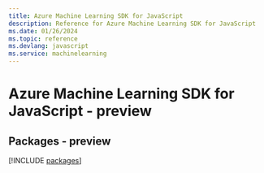 ```yaml
---
title: Azure Machine Learning SDK for JavaScript
description: Reference for Azure Machine Learning SDK for JavaScript
ms.date: 01/26/2024
ms.topic: reference
ms.devlang: javascript
ms.service: machinelearning
---
```

# Azure Machine Learning SDK for JavaScript - preview
## Packages - preview
[!INCLUDE [packages](machine-learning-index.md)]